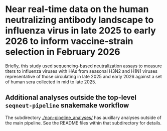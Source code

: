 # Near real-time data on the human neutralizing antibody landscape to influenza virus in late 2025 to early 2026 to inform vaccine-strain selection in February 2026

Briefly, this study used sequencing-based neutralization assays to measure titers to influenza viruses with HAs from seasonal H3N2 and H1N1 viruses representative of those circulating in late 2025 and early 2026 against a set of human sera collected in mid to late 2025.

## Additional analyses outside the top-level `seqneut-pipeline` snakemake workflow
The subdirectory [./non-pipeline_analyses/](non-pipeline_analyses) has auxillary analyses outside of the main pipeline.
See the README files within that subdirectory for details.
